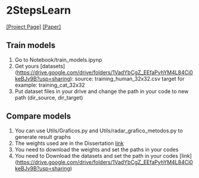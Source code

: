# 2StepsLearn
[[Project Page]](https://www.verlab.dcc.ufmg.br/portfolio-item/detecting-landmarks-on-faces-in-different-domains/)     [[Paper]](https://www.verlab.dcc.ufmg.br/fradeicip2018/) 

## Train models
1. Go to Notebook/train_models.ipynp
2. Get yours [datasets] (https://drive.google.com/drive/folders/1VadYbCgZ_EEfaPyhYM4L84Ci0keBJv9B?usp=sharing):
  source: training_human_32x32.csv
  target for example: training_cat_32x32
3. Put dataset files in your drive and change the path in your code to new path (dir_source, dir_target)

## Compare models

1. You can use Utils/Graficos.py and Utils/radar_grafico_metodos.py to generate result graphs
2. The weights used are in the Dissertation [link](https://drive.google.com/drive/folders/1TMwyM6mT7Pdf3DcWIPudXAXJgE9GBwWK?usp=sharing)
3. You need to download the weights and set the paths in your codes
4. You need to Download the datasets and set the path in your codes [link] (https://drive.google.com/drive/folders/1VadYbCgZ_EEfaPyhYM4L84Ci0keBJv9B?usp=sharing)
